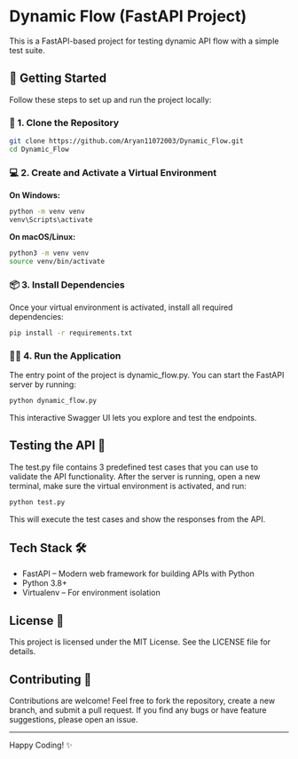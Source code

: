 # Dynamic Flow (FastAPI Project)

This is a FastAPI-based project for testing dynamic API flow with a simple test suite.

## 🚀 Getting Started

Follow these steps to set up and run the project locally:

### 🔁 1. Clone the Repository
```bash
git clone https://github.com/Aryan11072003/Dynamic_Flow.git
cd Dynamic_Flow
```

### 💻 2. Create and Activate a Virtual Environment
**On Windows:**
```bash
python -m venv venv
venv\Scripts\activate
```

**On macOS/Linux:**
```bash
python3 -m venv venv
source venv/bin/activate
```

### 📦 3. Install Dependencies
Once your virtual environment is activated, install all required dependencies:
```bash
pip install -r requirements.txt
```

### 🏃‍♂️ 4. Run the Application
The entry point of the project is dynamic_flow.py. You can start the FastAPI server by running:
```bash
python dynamic_flow.py
```


This interactive Swagger UI lets you explore and test the endpoints.

## Testing the API 🧪

The test.py file contains 3 predefined test cases that you can use to validate the API functionality. After the server is running, open a new terminal, make sure the virtual environment is activated, and run:

```bash
python test.py
```

This will execute the test cases and show the responses from the API.

## Tech Stack 🛠

- FastAPI – Modern web framework for building APIs with Python
- Python 3.8+
- Virtualenv – For environment isolation

## License 📄

This project is licensed under the MIT License. See the LICENSE file for details.

## Contributing 🤝

Contributions are welcome! Feel free to fork the repository, create a new branch, and submit a pull request. If you find any bugs or have feature suggestions, please open an issue.

---

Happy Coding! ✨

